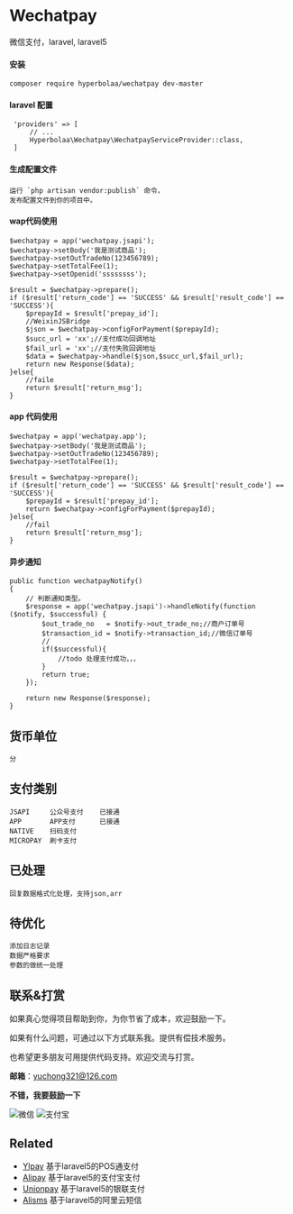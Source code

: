 # Wechatpay
微信支付，laravel, laravel5

#### 安装
    composer require hyperbolaa/wechatpay dev-master

#### laravel 配置
     'providers' => [
         // ...
         Hyperbolaa\Wechatpay\WechatpayServiceProvider::class,
     ]
  
#### 生成配置文件
    运行 `php artisan vendor:publish` 命令，
    发布配置文件到你的项目中。
 
#### wap代码使用
    $wechatpay = app('wechatpay.jsapi');
    $wechatpay->setBody('我是测试商品');
    $wechatpay->setOutTradeNo(123456789);
    $wechatpay->setTotalFee(1);
    $wechatpay->setOpenid('ssssssss');
    
    $result = $wechatpay->prepare();
    if ($result['return_code'] == 'SUCCESS' && $result['result_code'] == 'SUCCESS'){
        $prepayId = $result['prepay_id'];
        //WeixinJSBridge
        $json = $wechatpay->configForPayment($prepayId);
        $succ_url = 'xx';//支付成功回调地址
        $fail_url = 'xx';//支付失败回调地址
        $data = $wechatpay->handle($json,$succ_url,$fail_url);
        return new Response($data);
    }else{
        //faile
        return $result['return_msg'];
    }

#### app 代码使用
    $wechatpay = app('wechatpay.app');
    $wechatpay->setBody('我是测试商品');
    $wechatpay->setOutTradeNo(123456789);
    $wechatpay->setTotalFee(1);
    
    $result = $wechatpay->prepare();
    if ($result['return_code'] == 'SUCCESS' && $result['result_code'] == 'SUCCESS'){
        $prepayId = $result['prepay_id'];
        return $wechatpay->configForPayment($prepayId);
    }else{
        //fail 
        return $result['return_msg'];
    }


#### 异步通知
    public function wechatpayNotify()
    {
        // 判断通知类型。
        $response = app('wechatpay.jsapi')->handleNotify(function ($notify, $successful) {
            $out_trade_no   = $notify->out_trade_no;//商户订单号
            $transaction_id = $notify->transaction_id;//微信订单号
            //
            if($successful){
                //todo 处理支付成功，，，
            }
            return true;
        });
        
        return new Response($response);
    }

    
     
## 货币单位
    分

## 支付类别
    JSAPI     公众号支付    已接通
    APP       APP支付      已接通
    NATIVE    扫码支付      
    MICROPAY  刷卡支付

## 已处理
    回复数据格式化处理，支持json,arr 

## 待优化
    添加日志记录
    数据严格要求
    参数的做统一处理

## 联系&打赏 ##

如果真心觉得项目帮助到你，为你节省了成本，欢迎鼓励一下。

如果有什么问题，可通过以下方式联系我。提供有偿技术服务。

也希望更多朋友可用提供代码支持。欢迎交流与打赏。

**邮箱**：yuchong321@126.com

**不错，我要鼓励一下**

![微信](http://onzbviqx3.bkt.clouddn.com/hyperbolaa_wechat.JPG?imageView2/2/w/200/h/300)
![支付宝](http://onzbviqx3.bkt.clouddn.com/hyperbolaa_alipay.JPG?imageView2/2/w/220/h/260)
 
 ## Related
 
 - [Ylpay](https://github.com/hyperbolaa/Ylpay)   基于laravel5的POS通支付
 - [Alipay](https://github.com/hyperbolaa/Alipay)  基于laravel5的支付宝支付
 - [Unionpay](https://github.com/hyperbolaa/Unionpay)  基于laravel5的银联支付
 - [Alisms](https://github.com/hyperbolaa/Alisms)  基于laravel5的阿里云短信